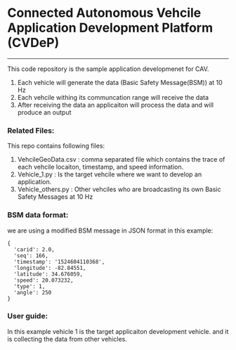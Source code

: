 # Connected Autonomous Vehcile Application Development Platform (CVDeP)
---

This code repository is the sample application developmenet for CAV. 

1. Each vehicle will generate the data (Basic Safety Message(BSM)) at 10 Hz
2. Each vehcile withing its communcation range will receive the data 
3. After receiving the data an applicaiton will process the data and will produce an output

### Related Files:
This repo contains following files:

1. VehcileGeoData.csv : comma separated file which contains the trace of each vehcile locaiton, timestamp, and speed information.
2. Vehicle_1.py : Is the target vehcile where we want to develop an application.
3. Vehicle_others.py : Other vehciles who are broadcasting its own Basic Safety Messages at 10 Hz 

### BSM data format:

we are using a modified BSM message in JSON format in this example:
```
{
  'carid': 2.0, 
  'seq': 166, 
  'timestamp': '1524604110368', 
  'longitude': -82.84551, 
  'latitude': 34.676059, 
  'speed': 20.073232,
  'type': 1,
  'angle': 250
}
```


### User guide:

In this example vehicle 1 is the target applicaiton development vehicle. and it is collecting the data from other vehicles.


